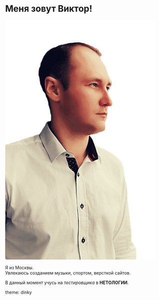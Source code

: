 # Меня зовут Виктор!

![my_photo](/src/My_photo.png)

Я из Москвы.  
Увлекаюсь созданием музыки, спортом, версткой сайтов.

В данный момент учусь на _тестировщика_ в **НЕТОЛОГИИ**.


theme: dinky

